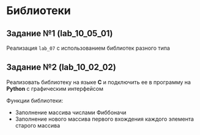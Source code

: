 # Библиотеки

## Задание №1 (lab_10_05_01)

Реализация `lab_07` с использованием библиотек разного типа 

## Задание №2 (lab_10_02_02)

Реализовать библиотеку на языке __С__ и подключить ее в программу на __Python__ с графическим интерфейсом

Функции библиотеки:
- Заполнение массива числами Фиббоначи
- Заполнение нового массива первого вхождения каждого элемента старого массива